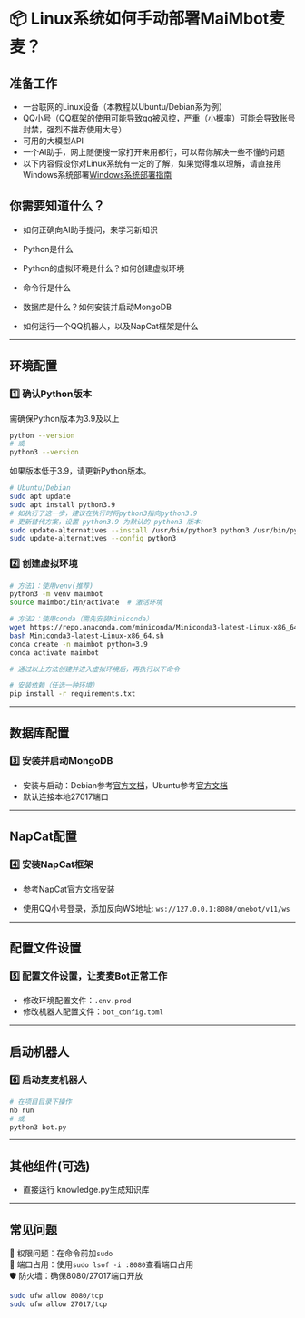 # 📦 Linux系统如何手动部署MaiMbot麦麦？

## 准备工作

- 一台联网的Linux设备（本教程以Ubuntu/Debian系为例）
- QQ小号（QQ框架的使用可能导致qq被风控，严重（小概率）可能会导致账号封禁，强烈不推荐使用大号）
- 可用的大模型API
- 一个AI助手，网上随便搜一家打开来用都行，可以帮你解决一些不懂的问题
- 以下内容假设你对Linux系统有一定的了解，如果觉得难以理解，请直接用Windows系统部署[Windows系统部署指南](./manual_deploy_windows.md)

## 你需要知道什么？

- 如何正确向AI助手提问，来学习新知识

- Python是什么

- Python的虚拟环境是什么？如何创建虚拟环境

- 命令行是什么

- 数据库是什么？如何安装并启动MongoDB

- 如何运行一个QQ机器人，以及NapCat框架是什么

---

## 环境配置

### 1️⃣ **确认Python版本**

需确保Python版本为3.9及以上

```bash
python --version
# 或
python3 --version
```

如果版本低于3.9，请更新Python版本。

```bash
# Ubuntu/Debian
sudo apt update
sudo apt install python3.9
# 如执行了这一步，建议在执行时将python3指向python3.9
# 更新替代方案，设置 python3.9 为默认的 python3 版本:
sudo update-alternatives --install /usr/bin/python3 python3 /usr/bin/python3.9 1
sudo update-alternatives --config python3
```

### 2️⃣ **创建虚拟环境**

```bash
# 方法1：使用venv(推荐)
python3 -m venv maimbot
source maimbot/bin/activate  # 激活环境

# 方法2：使用conda（需先安装Miniconda）
wget https://repo.anaconda.com/miniconda/Miniconda3-latest-Linux-x86_64.sh
bash Miniconda3-latest-Linux-x86_64.sh
conda create -n maimbot python=3.9
conda activate maimbot

# 通过以上方法创建并进入虚拟环境后，再执行以下命令

# 安装依赖（任选一种环境）
pip install -r requirements.txt
```

---

## 数据库配置

### 3️⃣ **安装并启动MongoDB**

- 安装与启动：Debian参考[官方文档](https://docs.mongodb.com/manual/tutorial/install-mongodb-on-debian/)，Ubuntu参考[官方文档](https://docs.mongodb.com/manual/tutorial/install-mongodb-on-ubuntu/)
- 默认连接本地27017端口

---

## NapCat配置

### 4️⃣ **安装NapCat框架**

- 参考[NapCat官方文档](https://www.napcat.wiki/guide/boot/Shell#napcat-installer-linux%E4%B8%80%E9%94%AE%E4%BD%BF%E7%94%A8%E8%84%9A%E6%9C%AC-%E6%94%AF%E6%8C%81ubuntu-20-debian-10-centos9)安装

-  使用QQ小号登录，添加反向WS地址: `ws://127.0.0.1:8080/onebot/v11/ws`

---

## 配置文件设置

### 5️⃣ **配置文件设置，让麦麦Bot正常工作**

- 修改环境配置文件：`.env.prod`
- 修改机器人配置文件：`bot_config.toml`

---

## 启动机器人

### 6️⃣ **启动麦麦机器人**

```bash
# 在项目目录下操作
nb run
# 或
python3 bot.py
```

---

## **其他组件(可选)**

- 直接运行 knowledge.py生成知识库

---

## 常见问题

🔧 权限问题：在命令前加`sudo`  
🔌 端口占用：使用`sudo lsof -i :8080`查看端口占用  
🛡️ 防火墙：确保8080/27017端口开放  

```bash
sudo ufw allow 8080/tcp
sudo ufw allow 27017/tcp
```
